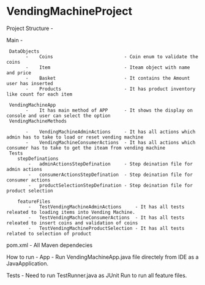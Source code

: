 # VendingMachineProject

Project Structure -

Main - 

     DataObjects
	       -	Coins                          - Coin enum to validate the coins
		   -	Item                           - Iteam object with name and price
		   -	Basket                         - It contains the Amount user has inserted
		   -	Products                       - It has product inventory like count for each item
		   
	 VendingMachineApp
	       -	It has main method of APP      - It shows the display on console and user can select the option
     VendingMachineMethods 
	 
	       -	VendingMachineAdminActions     - It has all actions which admin has to take to load or reset vending machine
		   -	VendingMachineConsumerActions  - It has all actions which consumer has to take to get the iteam from vending machine                              
     Tests 
		stepDefinations
			-	adminActionsStepDefination     - Step deination file for admin actions
			-	consumerActionsStepDefination  - Step deination file for consumer actions
			-	productSelectionStepDefination - Step deination file for product selection
				
		featureFiles
			-	TestVendingMachineAdminActions     - It has all tests releated to loading items into Vending Machine.
			-	TestVendingMachineConsumerActions  - It has all tests releated to insert coins and validation of coins
			-	TestVendingMachineProductSelection - It has all tests related to selection of product

pom.xml    - All Maven dependecies
		   
How to run  -
App -
Run VendingMachineApp.java file directely from IDE as a JavaApplication.

Tests - 
Need to run TestRunner.java as JUnit Run to run all feature files.
